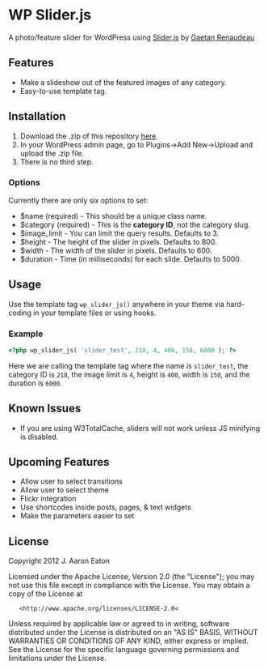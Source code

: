 # WP Slider.js #
A photo/feature slider for WordPress using [Slider.js](http://sliderjs.org/) by [Gaetan Renaudeau](http://gaetanrenaudeau.fr/)

## Features ##
* Make a slideshow out of the featured images of any category.
* Easy-to-use template tag.

## Installation ##
1. Download the .zip of this repository [here](https://github.com/channeleaton/WP-Slider.js/downloads).
2. In your WordPress admin page, go to Plugins->Add New->Upload and upload the .zip file.
3. There is no third step.

### Options ###
Currently there are only six options to set:

* $name (required) - This should be a unique class name.
* $category (required) - This is the __category ID__, not the category slug.
* $image_limit - You can limit the query results. Defaults to 3.
* $height - The height of the slider in pixels. Defaults to 800.
* $width - The width of the slider in pixels. Defaults to 600.
* $duration - Time (in milliseconds) for each slide. Defaults to 5000.

## Usage ##
Use the template tag `wp_slider_js()` anywhere in your theme via hard-coding in your template files or using hooks.

### Example ###
```php	
<?php wp_slider_js( 'slider_test', 218, 4, 400, 150, 6000 ); ?>
```
Here we are calling the template tag where the name is `slider_test`, the category ID is `218`, the image limit is `4`, height is `400`, width is `150`, and the duration is `6000`.

## Known Issues ##
* If you are using W3TotalCache, sliders will not work unless JS minifying is disabled.

## Upcoming Features ##
* Allow user to select transitions
* Allow user to select theme
* Flickr integration
* Use shortcodes inside posts, pages, & text widgets
* Make the parameters easier to set

## License ##
Copyright 2012 J. Aaron Eaton

   Licensed under the Apache License, Version 2.0 \(the "License"\);
   you may not use this file except in compliance with the License.
   You may obtain a copy of the License at

       <http://www.apache.org/licenses/LICENSE-2.0<

   Unless required by applicable law or agreed to in writing, software
   distributed under the License is distributed on an "AS IS" BASIS,
   WITHOUT WARRANTIES OR CONDITIONS OF ANY KIND, either express or implied.
   See the License for the specific language governing permissions and
   limitations under the License.